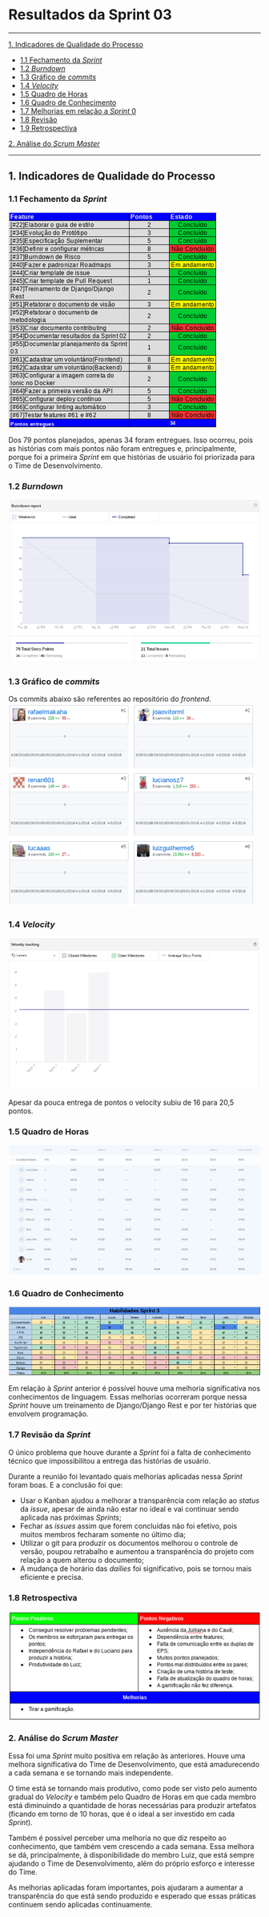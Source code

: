 # Resultados da Sprint 03
------

[1. Indicadores de Qualidade do Processo](#1-indicadores-de-qualidade-do-processo)

* [1.1 Fechamento da _Sprint_](#11-fechamento-da-sprint)
* [1.2 _Burndown_](#12-burndown)
* [1.3 Gráfico de _commits_](#13-grafico-de-commits)
* [1.4 _Velocity_](#14-velocity)
* [1.5 Quadro de Horas](#15-quadro-de-horas)
* [1.6 Quadro de Conhecimento](#16-quadro-de-conhecimento)
* [1.7 Melhorias em relação a _Sprint_ 0](#17-melhorias-em-relação-a-sprint-0)
* [1.8 Revisão](#18-revisao-da-sprint)
* [1.9 Retrospectiva](#19-retrospectiva)

[2. Análise do _Scrum Master_](#2-análise-do-scrum-master)  


------

## 1. Indicadores de Qualidade do Processo

### 1.1 Fechamento da _Sprint_
![](../images/results_sprint3.png)

Dos 79 pontos planejados, apenas 34 foram entregues. Isso ocorreu, pois as histórias com mais pontos não foram entregues e, principalmente, porque foi a primeira _Sprint_ em que histórias de usuário foi priorizada para o Time de Desenvolvimento.


### 1.2 _Burndown_

![](../images/burndown_sprint3.png)


### 1.3 Gráfico de _commits_
Os commits abaixo são referentes ao repositório do _frontend_.
![](../images/commits_frontend_sprint3.png)

### 1.4 _Velocity_

![](../images/velocity_sprint3.png)

Apesar da pouca entrega de pontos o velocity subiu de 16 para 20,5 pontos.

### 1.5 Quadro de Horas
![](../images/timetable_sprint3.png)

### 1.6 Quadro de Conhecimento
![](../images/knowledge_framework_sprint3.png)

Em relação à _Sprint_ anterior é possível houve uma melhoria significativa nos conhecimentos de linguagem. Essas melhorias
ocorreram porque nessa _Sprint_ houve um treinamento de Django/Django Rest e por ter histórias que envolvem programação.

### 1.7 Revisão da _Sprint_

O único problema que houve durante a _Sprint_ foi a falta de conhecimento técnico que impossibilitou a entrega das histórias de usuário.

Durante a reunião foi levantado quais melhorias aplicadas nessa _Sprint_ foram boas. E a conclusão foi que:

* Usar o Kanban ajudou a melhorar a transparência com relação ao _status_ da _issue_, apesar de ainda não estar no ideal e vai continuar sendo aplicada nas próximas _Sprints_;
* Fechar as _issues_ assim que forem concluídas não foi efetivo, pois muitos membros fecharam somente no último dia;
* Utilizar o git para produzir os documentos melhorou o controle de versão,  poupou retrabalho e aumentou a transparência do projeto com relação a quem alterou o documento;
* A mudança de horário das _dailies_ foi significativo, pois se tornou mais eficiente e precisa.

### 1.8 Retrospectiva

![](../images/retrospective_sprint3.png)

### 2. Análise do _Scrum Master_

Essa foi uma _Sprint_ muito positiva em relação às anteriores. Houve uma melhora significativa do Time de Desenvolvimento, que está amadurecendo a cada semana e se tornando mais independente.

O time está se tornando mais produtivo, como pode ser visto pelo aumento gradual do _Velocity_ e também pelo Quadro de Horas em que cada membro está diminuindo a quantidade de horas necessárias para produzir artefatos (ficando em torno de 10 horas, que é o ideal a ser investido em cada _Sprint_).

Também é possível perceber uma melhoria no que diz respeito  ao conhecimento, que também vem crescendo a cada semana. Essa melhora se dá, principalmente, à disponibilidade do membro Luiz, que está sempre ajudando o Time de Desenvolvimento, além do próprio esforço e interesse do Time.

As melhorias aplicadas foram importantes, pois ajudaram a aumentar a transparência do que está sendo produzido e esperado que essas práticas continuem sendo aplicadas continuamente.
